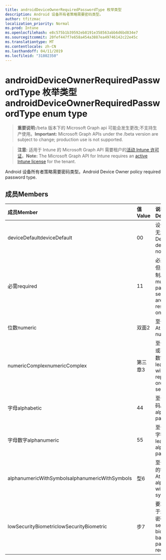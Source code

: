 ```yaml
---
title: androidDeviceOwnerRequiredPasswordType 枚举类型
description: Android 设备所有者策略需要密码类型。
author: tfitzmac
localization_priority: Normal
ms.prod: Intune
ms.openlocfilehash: e8c575b1b39592eb8191e358563abb6d6bd834e7
ms.sourcegitcommit: 20fef447f7e658a454a3887ea49746142c22e45c
ms.translationtype: MT
ms.contentlocale: zh-CN
ms.lasthandoff: 04/11/2019
ms.locfileid: "31802350"
---
```

# <a name="androiddeviceownerrequiredpasswordtype-enum-type"></a><span data-ttu-id="3009f-103">androidDeviceOwnerRequiredPasswordType 枚举类型</span><span class="sxs-lookup"><span data-stu-id="3009f-103">androidDeviceOwnerRequiredPasswordType enum type</span></span>

> <span data-ttu-id="3009f-104">**重要说明:**/beta 版本下的 Microsoft Graph api 可能会发生更改;不支持生产使用。</span><span class="sxs-lookup"><span data-stu-id="3009f-104">**Important:** Microsoft Graph APIs under the /beta version are subject to change; production use is not supported.</span></span>

> <span data-ttu-id="3009f-105">**注意:** 适用于 Intune 的 Microsoft Graph API 需要租户的[活动 Intune 许可证](https://go.microsoft.com/fwlink/?linkid=839381)。</span><span class="sxs-lookup"><span data-stu-id="3009f-105">**Note:** The Microsoft Graph API for Intune requires an [active Intune license](https://go.microsoft.com/fwlink/?linkid=839381) for the tenant.</span></span>

<span data-ttu-id="3009f-106">Android 设备所有者策略需要密码类型。</span><span class="sxs-lookup"><span data-stu-id="3009f-106">Android Device Owner policy required password type.</span></span>

## <a name="members"></a><span data-ttu-id="3009f-107">成员</span><span class="sxs-lookup"><span data-stu-id="3009f-107">Members</span></span>
|<span data-ttu-id="3009f-108">成员</span><span class="sxs-lookup"><span data-stu-id="3009f-108">Member</span></span>|<span data-ttu-id="3009f-109">值</span><span class="sxs-lookup"><span data-stu-id="3009f-109">Value</span></span>|<span data-ttu-id="3009f-110">说明</span><span class="sxs-lookup"><span data-stu-id="3009f-110">Description</span></span>|
|:---|:---|:---|
|<span data-ttu-id="3009f-111">deviceDefault</span><span class="sxs-lookup"><span data-stu-id="3009f-111">deviceDefault</span></span>|<span data-ttu-id="3009f-112">0</span><span class="sxs-lookup"><span data-stu-id="3009f-112">0</span></span>|<span data-ttu-id="3009f-113">设备默认值, 无意向。</span><span class="sxs-lookup"><span data-stu-id="3009f-113">Device default value, no intent.</span></span>|
|<span data-ttu-id="3009f-114">必需</span><span class="sxs-lookup"><span data-stu-id="3009f-114">required</span></span>|<span data-ttu-id="3009f-115">1</span><span class="sxs-lookup"><span data-stu-id="3009f-115">1</span></span>|<span data-ttu-id="3009f-116">必须设置密码, 但类型没有限制。</span><span class="sxs-lookup"><span data-stu-id="3009f-116">There must be a password set, but there are no restrictions on type.</span></span>|
|<span data-ttu-id="3009f-117">位数</span><span class="sxs-lookup"><span data-stu-id="3009f-117">numeric</span></span>|<span data-ttu-id="3009f-118">双面</span><span class="sxs-lookup"><span data-stu-id="3009f-118">2</span></span>|<span data-ttu-id="3009f-119">至少为数值。</span><span class="sxs-lookup"><span data-stu-id="3009f-119">At least numeric.</span></span>|
|<span data-ttu-id="3009f-120">numericComplex</span><span class="sxs-lookup"><span data-stu-id="3009f-120">numericComplex</span></span>|<span data-ttu-id="3009f-121">第三章</span><span class="sxs-lookup"><span data-stu-id="3009f-121">3</span></span>|<span data-ttu-id="3009f-122">至少不带重复或有序序列的数字。</span><span class="sxs-lookup"><span data-stu-id="3009f-122">At least numeric with no repeating or ordered sequences.</span></span>|
|<span data-ttu-id="3009f-123">字母</span><span class="sxs-lookup"><span data-stu-id="3009f-123">alphabetic</span></span>|<span data-ttu-id="3009f-124">4</span><span class="sxs-lookup"><span data-stu-id="3009f-124">4</span></span>|<span data-ttu-id="3009f-125">至少为字母密码。</span><span class="sxs-lookup"><span data-stu-id="3009f-125">At least alphabetic password.</span></span>|
|<span data-ttu-id="3009f-126">字母数字</span><span class="sxs-lookup"><span data-stu-id="3009f-126">alphanumeric</span></span>|<span data-ttu-id="3009f-127">5</span><span class="sxs-lookup"><span data-stu-id="3009f-127">5</span></span>|<span data-ttu-id="3009f-128">至少为字母数字密码</span><span class="sxs-lookup"><span data-stu-id="3009f-128">At least alphanumeric password</span></span>|
|<span data-ttu-id="3009f-129">alphanumericWithSymbols</span><span class="sxs-lookup"><span data-stu-id="3009f-129">alphanumericWithSymbols</span></span>|<span data-ttu-id="3009f-130">型</span><span class="sxs-lookup"><span data-stu-id="3009f-130">6</span></span>|<span data-ttu-id="3009f-131">至少带有符号的字母数字。</span><span class="sxs-lookup"><span data-stu-id="3009f-131">At least alphanumeric with symbols.</span></span>|
|<span data-ttu-id="3009f-132">lowSecurityBiometric</span><span class="sxs-lookup"><span data-stu-id="3009f-132">lowSecurityBiometric</span></span>|<span data-ttu-id="3009f-133">步</span><span class="sxs-lookup"><span data-stu-id="3009f-133">7</span></span>|<span data-ttu-id="3009f-134">要求低安全基于生物特征的密码。</span><span class="sxs-lookup"><span data-stu-id="3009f-134">Low security biometrics based password required.</span></span>|





